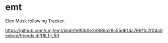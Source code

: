 # emt
Elon Musk following Tracker.

https://github.com/cmj/emt/blob/fe90b0e2d988a28c55d614a769f1c2f04a0edcce/friends.diff#L1-L50

